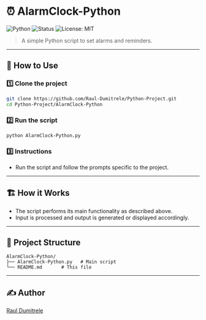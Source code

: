 # ⏰ AlarmClock-Python

![Python](https://img.shields.io/badge/python-3.8%2B-brightgreen)
![Status](https://img.shields.io/badge/status-stable-success)
![License: MIT](https://img.shields.io/badge/License-MIT-blue.svg)

> A simple Python script to set alarms and reminders.

---

## 🚀 How to Use

### 1️⃣ Clone the project

```bash
git clone https://github.com/Raul-Dumitrele/Python-Project.git
cd Python-Project/AlarmClock-Python
```

### 2️⃣ Run the script

```bash
python AlarmClock-Python.py
```

### 3️⃣ Instructions

- Run the script and follow the prompts specific to the project.

---

## 🏗️ How it Works

- The script performs its main functionality as described above.
- Input is processed and output is generated or displayed accordingly.

---

## 📂 Project Structure

```
AlarmClock-Python/
├── AlarmClock-Python.py   # Main script
└── README.md       # This file
```

---

## ✍️ Author

[Raul Dumitrele](https://github.com/Raul-Dumitrele)
